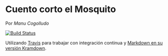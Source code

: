 Cuento corto el Mosquito 
========================

Por *Manu Cogolludo*

[![Build Status](https://travis-ci.org/Makova/mosquito.svg?branch=master)](https://travis-ci.org/Makova/mosquito/builds)

Utilizando [Travis](https://travis-ci.org/) para trabajar con integración continua y [Markdown en su versión Kramdown](http://kramdown.gettalong.org/quickref.html).
